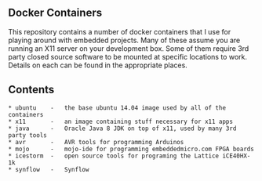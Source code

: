 Docker Containers
-----------------

This repository contains a number of docker containers that I use for playing around with embedded
projects.  Many of these assume you are running an X11 server on your development box.  Some of them
require 3rd party closed source software to be mounted at specific locations to work.  Details on
each can be found in the appropriate places.


Contents
--------

	* ubuntu	-	the base ubuntu 14.04 image used by all of the containers
	* x11		-	an image containing stuff necessary for x11 apps
	* java		- 	Oracle Java 8 JDK on top of x11, used by many 3rd party tools
	* avr		-	AVR tools for programming Arduinos
	* mojo		-	mojo-ide for programming embeddedmicro.com FPGA boards
	* icestorm	-	open source tools for programing the Lattice iCE40HX-1k 
	* synflow	-	Synflow 

